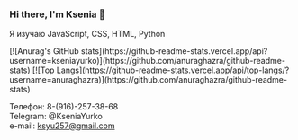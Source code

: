 ### Hi there, I'm Ksenia 👋

Я изучаю JavaScript, CSS, HTML, Python

<html>
[![Anurag's GitHub stats](https://github-readme-stats.vercel.app/api?username=kseniayurko)](https://github.com/anuraghazra/github-readme-stats)
[![Top Langs](https://github-readme-stats.vercel.app/api/top-langs/?username=anuraghazra)](https://github.com/anuraghazra/github-readme-stats)
</html>

Телефон: 8-(916)-257-38-68  
Telegram: @KseniaYurko  
e-mail: ksyu257@gmail.com
